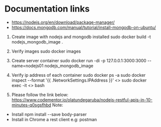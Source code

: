 Documentation links
===================
- https://nodejs.org/en/download/package-manager/
- https://docs.mongodb.com/manual/tutorial/install-mongodb-on-ubuntu/


1. Create image with nodejs and mongodb installed
sudo docker build -t nodejs_mongodb_image .

2. Verify images
sudo docker images

3. Create server container
sudo docker run -di -p 127.0.0.1:3000:3000 --name=nodejs01 nodejs_mongodb_image

4. Verify ip address of each container
sudo docker ps -a
sudo docker inspect --format '{{ .NetworkSettings.IPAddress }}' <<ID>>
sudo docker exec -it <<ID>> bash

5. Please follow the link below:
https://www.codementor.io/olatundegaruba/nodejs-restful-apis-in-10-minutes-q0sgsfhbd
Note:
- Install npm install --save body-parser
- Install in Chrome a rest client e.g: postman
